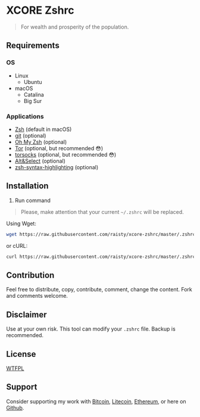 # XCORE Zshrc

> For wealth and prosperity of the population.

## Requirements

### OS

- Linux
   - Ubuntu
- macOS
   - Catalina
   - Big Sur

### Applications

- [Zsh](https://www.zsh.org/) (default in macOS)
- [git](https://git-scm.com/download/linux) (optional)
- [Oh My Zsh](https://ohmyz.sh/) (optional)
- [Tor](https://www.torproject.org) (optional, but recommended 😳)
- [torsocks](https://formulae.brew.sh/formula/torsocks) (optional, but recommended 😳)
- [Alt&Select](https://github.com/raisty/alt-and-select) (optional)
- [zsh-syntax-highlighting](https://github.com/zsh-users/zsh-syntax-highlighting) (optional)

## Installation

1. Run command

> Please, make attention that your current `~/.zshrc` will be replaced.

Using Wget:

```sh
wget https://raw.githubusercontent.com/raisty/xcore-zshrc/master/.zshrc -nc --no-dns-cache -O ->> ~/.zshrc
```

or cURL:

```sh
curl https://raw.githubusercontent.com/raisty/xcore-zshrc/master/.zshrc > ~/.zshrc
```

## Contribution

Feel free to distribute, copy, contribute, comment, change the content. Fork and comments welcome.

## Disclaimer

Use at your own risk. This tool can modify your `.zshrc` file. Backup is recommended.

## License

[WTFPL](LICENSE)

## Support

Consider supporting my work with [Bitcoin][btc], [Litecoin][ltc], [Ethereum][eth], or here on [Github][gh].

[btc]: https://pay.btc.horse#bitcoin:37iSWX4QdoayZXmuj13AExuhzSkfd7LuG6
[ltc]: https://pay.btc.horse#litecoin:M8bEQNPkZ66hoFGYJuMVntyjj9dmYo1wBf
[eth]: https://pay.btc.horse#ethereum:0x10c993039CC831A1fe8230ddd82A0A13625Dd43E
[gh]: https://github.com/sponsors/raisty
